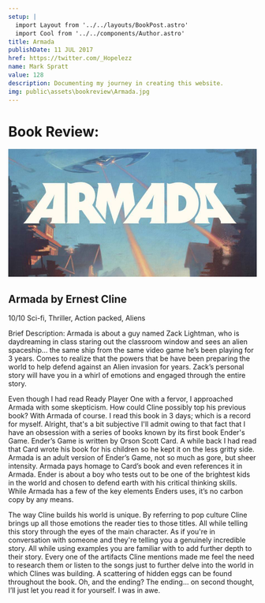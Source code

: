 ```yaml
---
setup: |
  import Layout from '../../layouts/BookPost.astro'
  import Cool from '../../components/Author.astro'
title: Armada 
publishDate: 11 JUL 2017
href: https://twitter.com/_Hopelezz
name: Mark Spratt
value: 128
description: Documenting my journey in creating this website.
img: public\assets\bookreview\Armada.jpg
---
```


# Book Review:

![ARMADA](public\assets\bookreview\Armada.jpg)

## Armada by Ernest Cline
10/10
Sci-fi, Thriller, Action packed, Aliens

Brief Description: Armada is about a guy named Zack Lightman, who is daydreaming in class staring out the classroom window and sees an alien spaceship… the same ship from the same video game he’s been playing for 3 years. Comes to realize that the powers that be have been preparing the world to help defend against an Alien invasion for years. Zack’s personal story will have you in a whirl of emotions and engaged through the entire story.

Even though I had read Ready Player One with a fervor, I approached Armada with some skepticism. How could Cline possibly top his previous book? With Armada of course. I read this book in 3 days; which is a record for myself. Alright, that's a bit subjective I'll admit owing to that fact that I have an obsession with a series of books known by its first book Ender's Game. Ender’s Game is written by Orson Scott Card. A while back I had read that Card wrote his book for his children so he kept it on the less gritty side. Armada is an adult version of Ender’s Game, not so much as gore, but sheer intensity. Armada pays homage to Card’s book and even references it in Armada. Ender is about a boy who tests out to be one of the brightest kids in the world and chosen to defend earth with his critical thinking skills.
While Armada has a few of the key elements Enders uses, it’s no carbon copy by any means.

The way Cline builds his world is unique. By referring to pop culture Cline brings up all those emotions the reader ties to those titles. All while telling this story through the eyes of the main character. As if you're in conversation with someone and they're telling you a genuinely incredible story. All while using examples you are familiar with to add further depth to their story. Every one of the artifacts Cline mentions made me feel the need to research them or listen to the songs just to further delve into the world in which Clines was building. A scattering of hidden eggs can be found throughout the book. Oh, and the ending? The ending… on second thought, I’ll just let you read it for yourself. I was in awe.